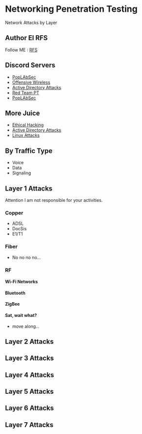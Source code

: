 # Networking Penetration Testing
Network Attacks by Layer

## Author El RFS

Follow ME : [RFS](https://cli-ck.me/rfs)


## Discord Servers

- [PopLAbSec](https://discord.gg/Zmgr8rWMmu)
- [Offensive Wireless](https://discord.gg/sEXM6W95gV)
- [Active Directory Attacks](https://discord.gg/VPquyDE3JY)
- [Red Team PT]()
- [PopLAbSec]()

## More Juice
- [Ethical Hacking](https://rfs.popdocs.net/)
- [Active Directory Attacks](https://ad.popdocs.net/)
- [Linux Attacks]()


## By Traffic Type
- Voice
- Data
- Signaling

## Layer 1 Attacks
Attention I am not responsible for your activities.
### Copper
- ADSL
- DocSis
- E1/T1

### Fiber
- No no no no...
### RF

#### Wi-Fi Networks
#### Bluetooth
#### ZigBee
#### Sat, wait what?
- move along...
## Layer 2 Attacks


## Layer 3 Attacks



## Layer 4 Attacks


## Layer 5 Attacks

## Layer 6 Attacks


## Layer 7 Attacks